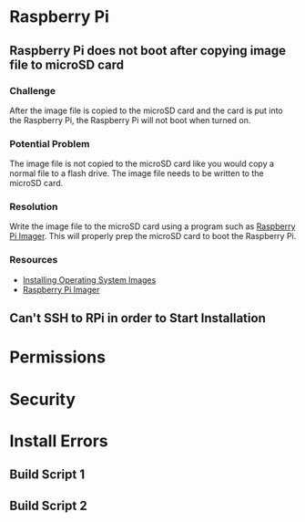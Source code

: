 # Raspberry Pi
## Raspberry Pi does not boot after copying image file to microSD card
### **Challenge**
After the image file is copied to the microSD card and the card is put into the Raspberry Pi, the Raspberry Pi will not boot when turned on.
### **Potential Problem**
The image file is not copied to the microSD card like you would copy a normal file to a flash drive. The image file needs to be written to the microSD card.
### **Resolution**
Write the image file to the microSD card using a program such as [Raspberry Pi Imager](https://www.raspberrypi.org/downloads/). This will properly prep the microSD card to boot the Raspberry Pi.
### **Resources**
* [Installing Operating System Images](https://www.raspberrypi.org/documentation/installation/installing-images/README.md)
* [Raspberry Pi Imager](https://www.raspberrypi.org/downloads/)
## Can't SSH to RPi in order to Start Installation

# Permissions

# Security

# Install Errors
## Build Script 1

## Build Script 2
